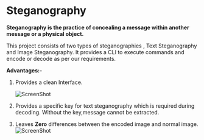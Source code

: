 # Steganography

**Steganography is the practice of concealing a message within another message or a physical object.**

This project consists of two types of steganographies , Text Steganography and Image Steganography.
It provides a CLI to execute commands and encode or decode as per our requirements.

**Advantages:-**
1) Provides a clean Interface.
    
    ![ScreenShot]( https://user-images.githubusercontent.com/70520718/133995926-5e62dce4-65a4-480d-80a3-1850c981b7c7.png)
    
2) Provides a specific key for text steganography which is required during decoding. Without the key,message cannot be extracted.
3) Leaves **Zero** differences between the encoded image and normal image.
  ![ScreenShot]( https://user-images.githubusercontent.com/70520718/133995909-c2edd46c-db38-4c45-8b3a-82f024fdb1d2.png)
